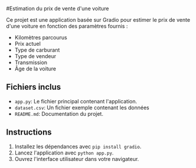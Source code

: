 #Estimation du prix de vente d'une voiture

Ce projet est une application basée sur Gradio pour estimer le prix de vente d'une voiture en fonction des paramètres fournis :
- Kilomètres parcourus
- Prix actuel
- Type de carburant
- Type de vendeur
- Transmission
- Âge de la voiture

## Fichiers inclus
- `app.py`: Le fichier principal contenant l'application.
- `dataset.csv`: Un fichier exemple contenant les données 
- `README.md`: Documentation du projet.

## Instructions
1. Installez les dépendances avec `pip install gradio`.
2. Lancez l'application avec `python app.py`.
3. Ouvrez l'interface utilisateur dans votre navigateur.

